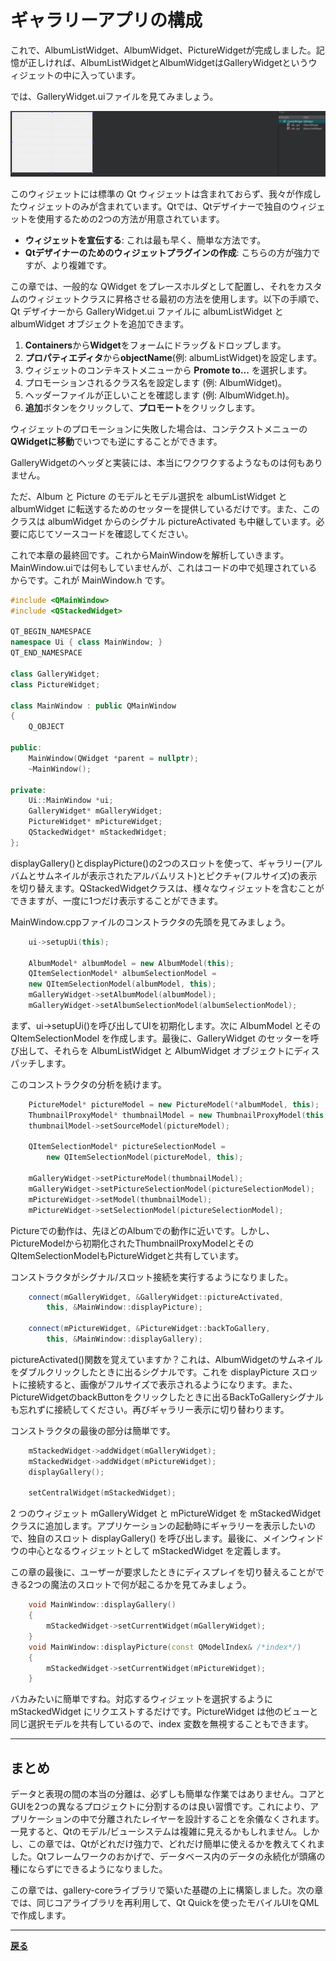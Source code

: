 # ギャラリーアプリの構成

これで、AlbumListWidget、AlbumWidget、PictureWidgetが完成しました。記憶が正しければ、AlbumListWidgetとAlbumWidgetはGalleryWidgetというウィジェットの中に入っています。

では、GalleryWidget.uiファイルを見てみましょう。

![image](img/11.png)

このウィジェットには標準の Qt ウィジェットは含まれておらず、我々が作成したウィジェットのみが含まれています。Qtでは、Qtデザイナーで独自のウィジェットを使用するための2つの方法が用意されています。 

* **ウィジェットを宣伝する**: これは最も早く、簡単な方法です。
* **Qtデザイナーのためのウィジェットプラグインの作成**: こちらの方が強力ですが、より複雑です。

この章では、一般的な QWidget をプレースホルダとして配置し、それをカスタムのウィジェットクラスに昇格させる最初の方法を使用します。以下の手順で、Qt デザイナーから GalleryWidget.ui ファイルに albumListWidget と albumWidget オブジェクトを追加できます。

1. **Containers**から**Widget**をフォームにドラッグ＆ドロップします。
2. **プロパティエディタ**から**objectName**(例: albumListWidget)を設定します。
3. ウィジェットのコンテキストメニューから **Promote to...** を選択します。
4. プロモーションされるクラス名を設定します (例: AlbumWidget)。
5. ヘッダーファイルが正しいことを確認します (例: AlbumWidget.h)。
6. **追加**ボタンをクリックして、**プロモート**をクリックします。

ウィジェットのプロモーションに失敗した場合は、コンテクストメニューの**QWidgetに移動**でいつでも逆にすることができます。

GalleryWidgetのヘッダと実装には、本当にワクワクするようなものは何もありません。

 ただ、Album と Picture のモデルとモデル選択を albumListWidget と albumWidget に転送するためのセッターを提供しているだけです。また、このクラスは albumWidget からのシグナル pictureActivated も中継しています。必要に応じてソースコードを確認してください。

これで本章の最終回です。これからMainWindowを解析していきます。MainWindow.uiでは何もしていませんが、これはコードの中で処理されているからです。これが MainWindow.h です。

```C++
#include <QMainWindow>
#include <QStackedWidget>

QT_BEGIN_NAMESPACE
namespace Ui { class MainWindow; }
QT_END_NAMESPACE

class GalleryWidget;
class PictureWidget;

class MainWindow : public QMainWindow
{
    Q_OBJECT

public:
    MainWindow(QWidget *parent = nullptr);
    ~MainWindow();

private:
    Ui::MainWindow *ui;
    GalleryWidget* mGalleryWidget;
    PictureWidget* mPictureWidget;
    QStackedWidget* mStackedWidget;
};
```

displayGallery()とdisplayPicture()の2つのスロットを使って、ギャラリー(アルバムとサムネイルが表示されたアルバムリスト)とピクチャ(フルサイズ)の表示を切り替えます。QStackedWidgetクラスは、様々なウィジェットを含むことができますが、一度に1つだけ表示することができます。

MainWindow.cppファイルのコンストラクタの先頭を見てみましょう。

```C++
    ui->setupUi(this);

    AlbumModel* albumModel = new AlbumModel(this);
    QItemSelectionModel* albumSelectionModel =
    new QItemSelectionModel(albumModel, this);
    mGalleryWidget->setAlbumModel(albumModel);
    mGalleryWidget->setAlbumSelectionModel(albumSelectionModel);
```

まず、ui->setupUi()を呼び出してUIを初期化します。次に AlbumModel とその QItemSelectionModel を作成します。最後に、GalleryWidget のセッターを呼び出して、それらを AlbumListWidget と AlbumWidget オブジェクトにディスパッチします。

このコンストラクタの分析を続けます。

```C++
    PictureModel* pictureModel = new PictureModel(*albumModel, this);
    ThumbnailProxyModel* thumbnailModel = new ThumbnailProxyModel(this);
    thumbnailModel->setSourceModel(pictureModel);

    QItemSelectionModel* pictureSelectionModel =
        new QItemSelectionModel(pictureModel, this);

    mGalleryWidget->setPictureModel(thumbnailModel);
    mGalleryWidget->setPictureSelectionModel(pictureSelectionModel);
    mPictureWidget->setModel(thumbnailModel);
    mPictureWidget->setSelectionModel(pictureSelectionModel);
```

Pictureでの動作は、先ほどのAlbumでの動作に近いです。しかし、PictureModelから初期化されたThumbnailProxyModelとそのQItemSelectionModelもPictureWidgetと共有しています。

コンストラクタがシグナル/スロット接続を実行するようになりました。

```C++
    connect(mGalleryWidget, &GalleryWidget::pictureActivated,
        this, &MainWindow::displayPicture);

    connect(mPictureWidget, &PictureWidget::backToGallery,
        this, &MainWindow::displayGallery);
```

pictureActivated()関数を覚えていますか？これは、AlbumWidgetのサムネイルをダブルクリックしたときに出るシグナルです。これを displayPicture スロットに接続すると、画像がフルサイズで表示されるようになります。また、PictureWidgetのbackButtonをクリックしたときに出るBackToGalleryシグナルも忘れずに接続してください。再びギャラリー表示に切り替わります。

コンストラクタの最後の部分は簡単です。

```C++
    mStackedWidget->addWidget(mGalleryWidget);
    mStackedWidget->addWidget(mPictureWidget);
    displayGallery();

    setCentralWidget(mStackedWidget);
```

2 つのウィジェット mGalleryWidget と mPictureWidget を mStackedWidget クラスに追加します。アプリケーションの起動時にギャラリーを表示したいので、独自のスロット displayGallery() を呼び出します。最後に、メインウィンドウの中心となるウィジェットとして mStackedWidget を定義します。

この章の最後に、ユーザーが要求したときにディスプレイを切り替えることができる2つの魔法のスロットで何が起こるかを見てみましょう。

```C++
    void MainWindow::displayGallery()
    {
        mStackedWidget->setCurrentWidget(mGalleryWidget);
    }
    void MainWindow::displayPicture(const QModelIndex& /*index*/)
    {
        mStackedWidget->setCurrentWidget(mPictureWidget);
    }
```

バカみたいに簡単ですね。対応するウィジェットを選択するように mStackedWidget にリクエストするだけです。PictureWidget は他のビューと同じ選択モデルを共有しているので、index 変数を無視することもできます。

***

## まとめ

データと表現の間の本当の分離は、必ずしも簡単な作業ではありません。コアとGUIを2つの異なるプロジェクトに分割するのは良い習慣です。これにより、アプリケーションの中で分離されたレイヤーを設計することを余儀なくされます。一見すると、Qtのモデル/ビューシステムは複雑に見えるかもしれません。しかし、この章では、Qtがどれだけ強力で、どれだけ簡単に使えるかを教えてくれました。Qtフレームワークのおかげで、データベース内のデータの永続化が頭痛の種にならずにできるようになりました。

この章では、gallery-coreライブラリで築いた基礎の上に構築しました。次の章では、同じコアライブラリを再利用して、Qt Quickを使ったモバイルUIをQMLで作成します。

***

**[戻る](../index.html)**

